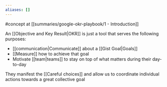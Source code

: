 ```yaml
---
aliases: []
---
```

#concept at [[summaries/google-okr-playbook/1 - Introduction]]

An [[Objective and Key Result|OKR]] is just a tool that serves the following purposes:

- [[communication|Communicate]] about a [[Gist Goal|Goals]]
- [[Measure]] how to achieve that goal
- Motivate [[team|teams]] to stay on top of what matters during their day-to-day

They manifest the [[Careful choices]] and allow us to coordinate individual actions towards a great collective goal